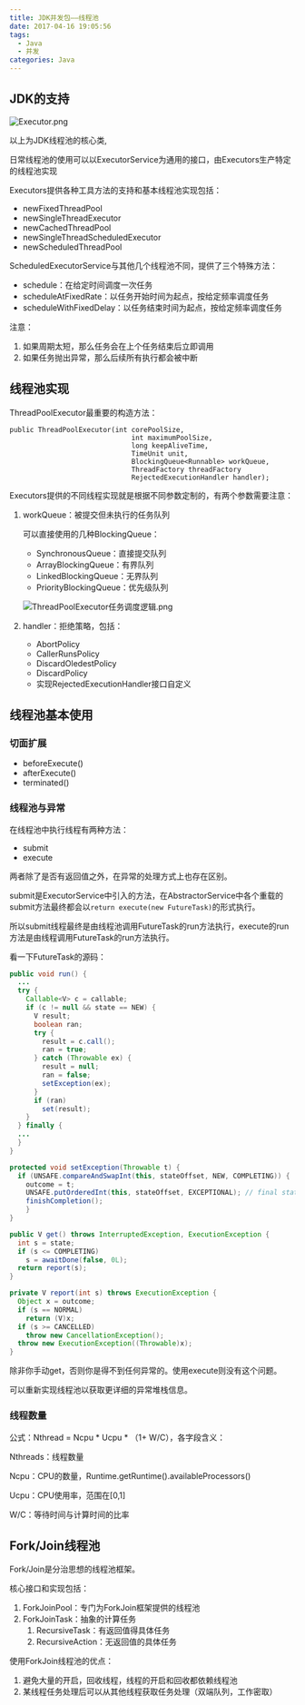 ```yaml
---
title: JDK并发包——线程池
date: 2017-04-16 19:05:56
tags:
  - Java
  - 并发
categories: Java
---
```


## JDK的支持

![Executor.png](https://ooo.0o0.ooo/2017/04/10/58eb4e010f8ef.png)

以上为JDK线程池的核心类,

日常线程池的使用可以以ExecutorService为通用的接口，由Executors生产特定的线程池实现

Executors提供各种工具方法的支持和基本线程池实现包括：

- newFixedThreadPool
- newSingleThreadExecutor
- newCachedThreadPool
- newSingleThreadScheduledExecutor
- newScheduledThreadPool

ScheduledExecutorService与其他几个线程池不同，提供了三个特殊方法：

- schedule：在给定时间调度一次任务
- scheduleAtFixedRate：以任务开始时间为起点，按给定频率调度任务
- scheduleWithFixedDelay：以任务结束时间为起点，按给定频率调度任务

注意：

1. 如果周期太短，那么任务会在上个任务结束后立即调用
2. 如果任务抛出异常，那么后续所有执行都会被中断

## 线程池实现

ThreadPoolExecutor最重要的构造方法：

```
public ThreadPoolExecutor(int corePoolSize,
                              int maximumPoolSize,
                              long keepAliveTime,
                              TimeUnit unit,
                              BlockingQueue<Runnable> workQueue,
                              ThreadFactory threadFactory
                              RejectedExecutionHandler handler);
```

Executors提供的不同线程实现就是根据不同参数定制的，有两个参数需要注意：

1. workQueue：被提交但未执行的任务队列

   可以直接使用的几种BlockingQueue：

   - SynchronousQueue：直接提交队列
   - ArrayBlockingQueue：有界队列
   - LinkedBlockingQueue：无界队列
   - PriorityBlockingQueue：优先级队列

   ![ThreadPoolExecutor任务调度逻辑.png](https://ooo.0o0.ooo/2017/04/10/58eb6684c2895.png)

2. handler：拒绝策略，包括：

   - AbortPolicy
   - CallerRunsPolicy
   - DiscardOledestPolicy
   - DiscardPolicy
   - 实现RejectedExecutionHandler接口自定义

## 线程池基本使用

### 切面扩展

- beforeExecute()
- afterExecute()
- terminated()

### 线程池与异常

在线程池中执行线程有两种方法：

- submit
- execute

两者除了是否有返回值之外，在异常的处理方式上也存在区别。

submit是ExecutorService中引入的方法，在AbstractorService中各个重载的submit方法最终都会以`return execute(new FutureTask)`的形式执行。

所以submit线程最终是由线程池调用FutureTask的run方法执行，execute的run方法是由线程调用FutureTask的run方法执行。

看一下FutureTask的源码：

```java
public void run() {
  ...
  try {
    Callable<V> c = callable;
    if (c != null && state == NEW) {
      V result;
      boolean ran;
      try {
        result = c.call();
        ran = true;
      } catch (Throwable ex) {
        result = null;
        ran = false;
        setException(ex);
      }
      if (ran)
        set(result);
    }
  } finally {
  ...
  }
}

protected void setException(Throwable t) {
  if (UNSAFE.compareAndSwapInt(this, stateOffset, NEW, COMPLETING)) {
    outcome = t;
    UNSAFE.putOrderedInt(this, stateOffset, EXCEPTIONAL); // final state
    finishCompletion();
    }
}

public V get() throws InterruptedException, ExecutionException {
  int s = state;
  if (s <= COMPLETING)
    s = awaitDone(false, 0L);
  return report(s);
}

private V report(int s) throws ExecutionException {
  Object x = outcome;
  if (s == NORMAL)
    return (V)x;
  if (s >= CANCELLED)
    throw new CancellationException();
  throw new ExecutionException((Throwable)x);
}
```

除非你手动get，否则你是得不到任何异常的。使用execute则没有这个问题。

可以重新实现线程池以获取更详细的异常堆栈信息。

### 线程数量

公式：Nthread = Ncpu * Ucpu * （1+ W/C），各字段含义：

Nthreads：线程数量

Ncpu：CPU的数量，Runtime.getRuntime().availableProcessors()

Ucpu：CPU使用率，范围在[0,1]

W/C：等待时间与计算时间的比率

## Fork/Join线程池

Fork/Join是分治思想的线程池框架。

核心接口和实现包括：

1. ForkJoinPool：专门为ForkJoin框架提供的线程池
2. ForkJoinTask：抽象的计算任务
   1. RecursiveTask：有返回值得具体任务
   2. RecursiveAction：无返回值的具体任务

使用ForkJoin线程池的优点：

1. 避免大量的开启，回收线程，线程的开启和回收都依赖线程池
2. 某线程任务处理后可以从其他线程获取任务处理（双端队列，工作密取）
